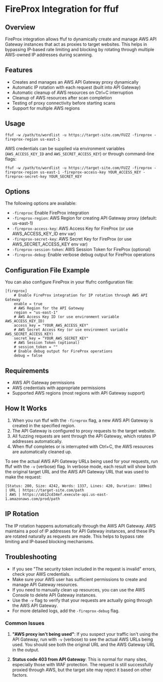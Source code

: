 # FireProx Integration for ffuf

## Overview

FireProx integration allows ffuf to dynamically create and manage AWS API Gateway instances that act as proxies to target websites. This helps in bypassing IP-based rate limiting and blocking by rotating through multiple AWS-owned IP addresses during scanning.

## Features

- Creates and manages an AWS API Gateway proxy dynamically
- Automatic IP rotation with each request (built into API Gateway)
- Automatic cleanup of AWS resources on Ctrl+C interruption
- Cleanup of AWS resources after scan completion
- Testing of proxy connectivity before starting scans
- Support for multiple AWS regions

## Usage

```
ffuf -w /path/to/wordlist -u https://target-site.com/FUZZ -fireprox -fireprox-region us-east-1
```

AWS credentials can be supplied via environment variables (`AWS_ACCESS_KEY_ID` and `AWS_SECRET_ACCESS_KEY`) or through command-line flags:

```
ffuf -w /path/to/wordlist -u https://target-site.com/FUZZ -fireprox -fireprox-region us-east-1 -fireprox-access-key YOUR_ACCESS_KEY -fireprox-secret-key YOUR_SECRET_KEY
```

## Options

The following options are available:

- `-fireprox`: Enable FireProx integration
- `-fireprox-region`: AWS Region for creating API Gateway proxy (default: us-east-1)
- `-fireprox-access-key`: AWS Access Key for FireProx (or use AWS_ACCESS_KEY_ID env var)
- `-fireprox-secret-key`: AWS Secret Key for FireProx (or use AWS_SECRET_ACCESS_KEY env var)
- `-fireprox-session-token`: AWS Session Token for FireProx (optional)
- `-fireprox-debug`: Enable verbose debug output for FireProx operations

## Configuration File Example

You can also configure FireProx in your ffufrc configuration file:

```
[fireprox]
    # Enable FireProx integration for IP rotation through AWS API Gateway
    enable = true
    # AWS Region for the API Gateway
    region = "us-east-1"
    # AWS Access Key ID (or use environment variable AWS_ACCESS_KEY_ID)
    access_key = "YOUR_AWS_ACCESS_KEY"
    # AWS Secret Access Key (or use environment variable AWS_SECRET_ACCESS_KEY)
    secret_key = "YOUR_AWS_SECRET_KEY"
    # AWS Session Token (optional)
    # session_token = ""
    # Enable debug output for FireProx operations
    debug = false
```

## Requirements

- AWS API Gateway permissions
- AWS credentials with appropriate permissions
- Supported AWS regions (most regions with API Gateway support)

## How It Works

1. When you run ffuf with the `-fireprox` flag, a new AWS API Gateway is created in the specified region.
2. The API Gateway is configured to proxy requests to the target website.
3. All fuzzing requests are sent through the API Gateway, which rotates IP addresses automatically.
4. When ffuf completes or is interrupted with Ctrl+C, the AWS resources are automatically cleaned up.

To see the actual AWS API Gateway URLs being used for your requests, run ffuf with the `-v` (verbose) flag. In verbose mode, each result will show both the original target URL and the AWS API Gateway URL that was used to make the request:

```
[Status: 200, Size: 4242, Words: 1337, Lines: 420, Duration: 189ms]
| URL | https://target-site.com/path
| AWS | https://ab12cd34ef.execute-api.us-east-1.amazonaws.com/prod/path
```

## IP Rotation

The IP rotation happens automatically through the AWS API Gateway. AWS maintains a pool of IP addresses for API Gateway instances, and these IPs are rotated naturally as requests are made. This helps to bypass rate limiting and IP-based blocking mechanisms.

## Troubleshooting

- If you see "The security token included in the request is invalid" errors, check your AWS credentials.
- Make sure your AWS user has sufficient permissions to create and manage API Gateway resources.
- If you need to manually clean up resources, you can use the AWS Console to delete API Gateway instances.
- Use the `-v` flag to verify that your requests are actually going through the AWS API Gateway.
- For more detailed logs, add the `-fireprox-debug` flag.

### Common Issues

1. **"AWS proxy isn't being used"**: If you suspect your traffic isn't using the API Gateway, run with `-v` (verbose) to see the actual AWS URLs being used. You should see both the original URL and the AWS Gateway URL in the output.

2. **Status code 403 from API Gateway**: This is normal for many sites, especially those with WAF protection. The request is still successfully proxied through AWS, but the target site may reject it based on other factors.
